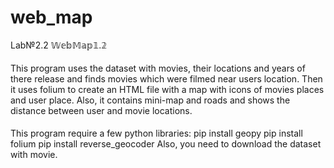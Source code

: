# web_map
Lab№2.2 
𝕎𝕖𝕓𝕄𝕒𝕡𝟙.𝟚
####
This program uses the dataset with movies, their locations and years of there release and finds movies 
which were filmed near users location. Then it uses folium to create an HTML file with a map with icons 
of movies places and user place. Also, it contains mini-map and roads and shows the distance between user and movie locations. 
####
This program require a few python libraries:
pip install geopy
pip install folium
pip install reverse_geocoder
Also, you need to download the dataset with movie. 
####
